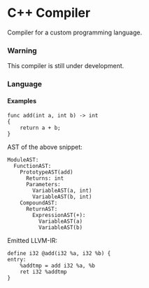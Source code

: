 # C++ Compiler

Compiler for a custom programming language.

### Warning
This compiler is still under development.

### Language


#### Examples
```
func add(int a, int b) -> int
{
    return a + b;
}
```

AST of the above snippet:
```
ModuleAST:
  FunctionAST:
    PrototypeAST(add)
      Returns: int
      Parameters:
        VariableAST(a, int)
        VariableAST(b, int)
    CompoundAST:
      ReturnAST:
        ExpressionAST(+):
          VariableAST(a)
          VariableAST(b)
```

Emitted LLVM-IR:
```
define i32 @add(i32 %a, i32 %b) {
entry:
    %addtmp = add i32 %a, %b
    ret i32 %addtmp
}
```
